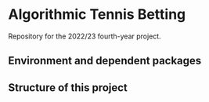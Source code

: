 # Algorithmic Tennis Betting
Repository for the 2022/23 fourth-year project. 

## Environment and dependent packages

## Structure of this project
